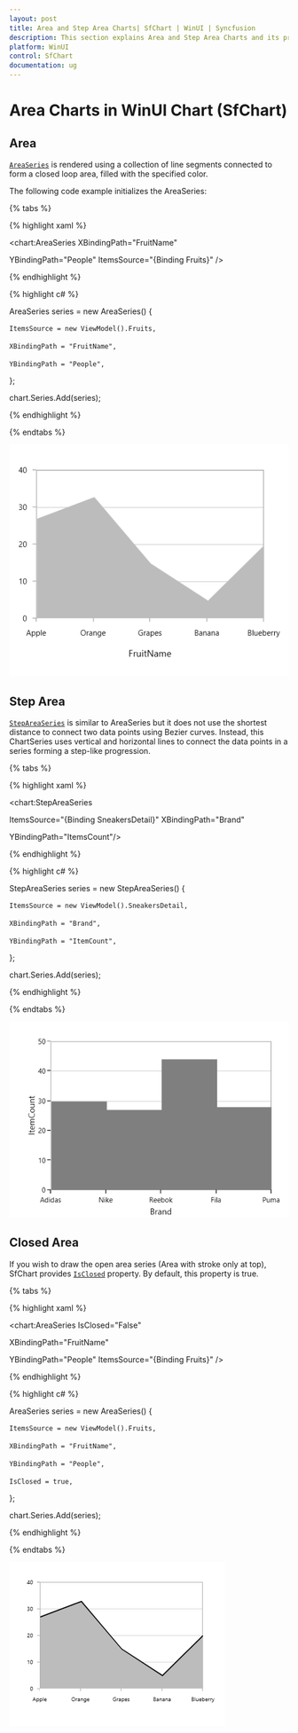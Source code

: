 ```yaml
---
layout: post
title: Area and Step Area Charts| SfChart | WinUI | Syncfusion
description: This section explains Area and Step Area Charts and its properties for customization in WinUI Charts (SfChart)
platform: WinUI
control: SfChart
documentation: ug
---
```


# Area Charts in WinUI Chart (SfChart)

## Area 
[`AreaSeries`](https://help.syncfusion.com/cr/WinUI/Syncfusion.UI.Xaml.Charts.AreaSeries.html#) is rendered using a collection of line segments connected to form a closed loop area, filled with the specified color.

The following code example initializes the AreaSeries:

{% tabs %}

{% highlight xaml %}

<chart:AreaSeries XBindingPath="FruitName" 

YBindingPath="People" ItemsSource="{Binding Fruits}" />   

{% endhighlight %}

{% highlight c# %}

AreaSeries series = new AreaSeries()
{

    ItemsSource = new ViewModel().Fruits,

    XBindingPath = "FruitName",

    YBindingPath = "People",

};

chart.Series.Add(series);

{% endhighlight %}

{% endtabs %}

![Area chart type in WinUI](Series_images/area.png)

## Step Area

[`StepAreaSeries`](https://help.syncfusion.com/cr/WinUI/Syncfusion.UI.Xaml.Charts.StepAreaSeries.html#) is similar to AreaSeries but it does not use the shortest distance to connect two data points using Bezier curves. Instead, this ChartSeries uses vertical and horizontal lines to connect the data points in a series forming a step-like progression.

{% tabs %}

{% highlight xaml %}

<chart:StepAreaSeries 

ItemsSource="{Binding SneakersDetail}" XBindingPath="Brand" 

YBindingPath="ItemsCount"/>

{% endhighlight %}

{% highlight c# %}

StepAreaSeries series = new StepAreaSeries()
{

    ItemsSource = new ViewModel().SneakersDetail,

    XBindingPath = "Brand",

    YBindingPath = "ItemCount",

};

chart.Series.Add(series);

{% endhighlight %}

{% endtabs %}

![StepArea chart type in WinUI](Series_images/steparea.png)

## Closed Area

If you wish to draw the open area series (Area with stroke only at top), SfChart provides [`IsClosed`](https://help.syncfusion.com/cr/WinUI/Syncfusion.UI.Xaml.Charts.AreaSeries.html#Syncfusion_UI_Xaml_Charts_AreaSeries_IsClosed) property. By default, this property is true.

{% tabs %}

{% highlight xaml %}

<chart:AreaSeries  IsClosed="False"

XBindingPath="FruitName"

YBindingPath="People" ItemsSource="{Binding Fruits}" /> 

{% endhighlight %}

{% highlight c# %}

AreaSeries series = new AreaSeries()
{

    ItemsSource = new ViewModel().Fruits,

    XBindingPath = "FruitName",

    YBindingPath = "People",

    IsClosed = true,

};

chart.Series.Add(series);

{% endhighlight %}

{% endtabs %}

![Closed area chart type in WinUI](Series_images/closedarea.png)